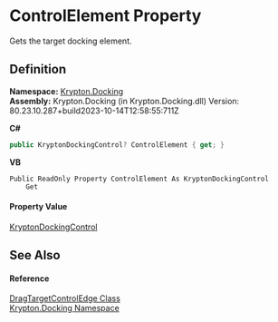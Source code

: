 # ControlElement Property


Gets the target docking element.



## Definition
**Namespace:** <a href="98399376-cf41-9454-4b4d-4fab2ca20bc7.md">Krypton.Docking</a>  
**Assembly:** Krypton.Docking (in Krypton.Docking.dll) Version: 80.23.10.287+build2023-10-14T12:58:55:711Z

**C#**
``` C#
public KryptonDockingControl? ControlElement { get; }
```
**VB**
``` VB
Public ReadOnly Property ControlElement As KryptonDockingControl
	Get
```



#### Property Value
<a href="ac9714cc-69b2-c3fa-233f-4222de5adaaf.md">KryptonDockingControl</a>

## See Also


#### Reference
<a href="96e48fc4-c244-a282-5295-185cf6ac93ab.md">DragTargetControlEdge Class</a>  
<a href="98399376-cf41-9454-4b4d-4fab2ca20bc7.md">Krypton.Docking Namespace</a>  
